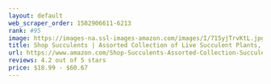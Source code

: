 ```yaml
---
layout: default 
﻿web_scraper_order: 1582906611-6213
rank: #95
image: https://images-na.ssl-images-amazon.com/images/I/715yjTrvKtL.jpg
title: Shop Succulents | Assorted Collection of Live Succulent Plants, Hand Selected Variety Pack of…
url: https://www.amazon.com/Shop-Succulents-Assorted-Collection-Succulent/dp/B01LZZLZGE/ref=zg_mw_grocery_95?_encoding=UTF8&psc=1&refRID=XTVGWZMF6K6B536217C1
reviews: 4.2 out of 5 stars
price: $18.99 - $60.67
---
```

